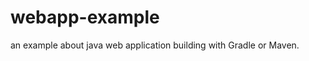 webapp-example
==============

an example about java web application building with Gradle or Maven.
